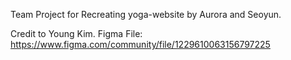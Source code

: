 Team Project for Recreating yoga-website by Aurora and Seoyun.

Credit to Young Kim.
Figma File:
https://www.figma.com/community/file/1229610063156797225